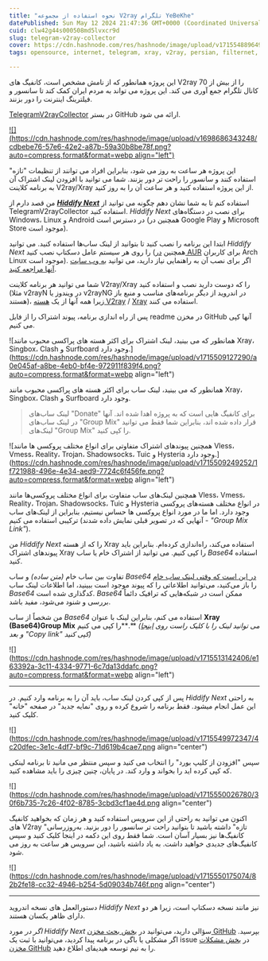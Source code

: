 ```yaml
---
title: "نحوه استفاده از مجموعه V2ray تلگرام YeBeKhe"
datePublished: Sun May 12 2024 21:47:36 GMT+0000 (Coordinated Universal Time)
cuid: clw42g44s000508md5lvxcr9d
slug: telegram-v2ray-collector
cover: https://cdn.hashnode.com/res/hashnode/image/upload/v1715548896498/ace26efb-b00b-4ca5-b49b-fa5e26ada7d3.avif
tags: opensource, internet, telegram, xray, v2ray, persian, filternet, hiddify, internet-censorship

---
```


این پروژه همانطور که از نامش مشخص است، کانفیگ های V2ray را از بیش از 70 کانال تلگرام جمع آوری می کند. این پروژه می تواند به مردم ایران کمک کند تا سانسور و فیلترینگ اینترنت را دور بزنند.

[TelegramV2rayCollector](https://github.com/yebekhe/TelegramV2rayCollector) در بستر GitHub ارائه می شود.

[![](https://cdn.hashnode.com/res/hashnode/image/upload/v1698686343248/cdbebe76-57e6-42e2-a87b-59a30b8be78f.png?auto=compress,format&format=webp align="left")](https://github.com/yebekhe/TelegramV2rayCollector)

این پروژه هر ساعت به روز می شود، بنابراین افراد می توانند از تنظیمات "تازه" استفاده کنند و سانسور را راحت تر دور بزنند. شما می توانید با افزودن لینک اشتراک آن به برنامه کلاینت V2ray/Xray از این پروژه استفاده کنید و هر ساعت آن را به روز کنید.

من قصد دارم از [***Hiddify Next***](https://github.com/hiddify/hiddify-next) استفاده کنم تا به شما نشان دهم چگونه می توانید از TelegramV2rayCollector استفاده کنید. *Hiddify Next* برای نصب در دستگاه‌های Windows، Linux و Android در دسترس است (همچنین در Google Play و Microsoft Store موجود است).

ابتدا این برنامه را نصب کنید تا بتوانید از لینک ساب‌ها استفاده کنید. می توانید *Hiddify Next* را روی هر سیستم عامل دسکتاپ نصب کنید (همچنین [در AUR](https://aur.archlinux.org/packages/hiddify-next-bin) برای کاربران Arch Linux موجود است). اگر برای نصب آن به راهنمایی نیاز دارید، می توانید [به وب سایت آنها مراجعه کنید](https://hiddify.com/app/).

شما می توانید هر برنامه کلاینت V2ray/Xray را که دوست دارید نصب و استفاده کنید (مثلا v2rayN در ویندوز یا v2rayNG در اندروید از دیگر برنامه‌های مناسب و منبع باز هستند)، زیرا همه آنها از یک [هسته V2ray](https://github.com/v2ray/v2ray-core) / [Xray](https://github.com/XTLS/Xray-core) استفاده می کنند.

پس از راه اندازی برنامه، پیوند اشتراک را از فایل readme در مخزن GitHub آنها کپی می کنیم.

![همانطور که می بینید، لینک اشتراک برای اکثر هسته های پراکسی محبوب مانند Xray، Singbox، Clash و Surfboard وجود دارد.](https://cdn.hashnode.com/res/hashnode/image/upload/v1715509127290/a0e045af-a8be-4eb0-bf4e-972911f839f4.png?auto=compress,format&format=webp align="left")

همانطور که می بینید، لینک ساب برای اکثر هسته های پراکسی محبوب مانند Xray، Singbox، Clash و Surfboard وجود دارد.

> لینک ساب‌های "Donate" برای کانفیگ هایی است که به پروژه اهدا شده اند. آنها در لینک‌ ساب‌های "Group Mix" قرار داده شده اند، بنابراین شما فقط می توانید لینک‌های "Group Mix" را کپی کنید.

![همچنین پیوندهای اشتراک متفاوتی برای انواع مختلف پروکسی ها مانند Vless، Vmess، Reality، Trojan، Shadowsocks، Tuic و Hysteria وجود دارد.](https://cdn.hashnode.com/res/hashnode/image/upload/v1715509249252/1f721988-496e-4e34-aed9-7724c6f456fe.png?auto=compress,format&format=webp align="left")

همچنین لینک‌های ساب متفاوت برای انواع مختلف پروکسی‌ها مانند Vless، Vmess، Reality، Trojan، Shadowsocks، Tuic و Hysteria در انواع مختلف هسته‌های پروکسی وجود دارد. اما ما در مورد انواع پروکسی ها حساس نیستیم، بنابراین از لینک‌های ساب ترکیبی استفاده می کنیم (آنهایی که در تصویر قبلی نمایش داده شدند - *"Group Mix Link"*).

من *Hiddify Next* را که از هسته Xray استفاده می‌کند، راه‌اندازی کرده‌ام. بنابراین باید پیوندهای اشتراک Xray را کپی کنیم. می توانید از اشتراک خام یا ساب *Base64* استفاده کنید.

تفاوت بین ساب خام *(متن ساده)* و ساب *Base64* [در این است که وقتی لینک ساب خام](https://raw.githubusercontent.com/yebekhe/TelegramV2rayCollector/main/sub/normal/mix) را باز می‌کنید، می‌توانید اطلاعاتی را که پیوند موجود است ببینید، اما اطلاعات لینک ساب *Base64* کدگذاری شده است. *Base64* ممکن است در شبکه‌هایی که ترافیک دائماً بررسی و شنود می‌شود، مفید باشد.

من شخصاً از ساب *Base64* استفاده می کنم، بنابراین لینک با عنوان **Xray (Base64)Group Mix** را کپی می کنیم**.** *(می توانید لینک را با کلیک راست روی* [*اینجا*](https://raw.githubusercontent.com/yebekhe/TelegramV2rayCollector/main/sub/base64/mix) *و بعد "Copy link" کپی کنید)*

![](https://cdn.hashnode.com/res/hashnode/image/upload/v1715513142406/e163392a-3c11-4334-9771-6c7da13ddafc.png?auto=compress,format&format=webp align="left")

---

پس از کپی کردن لینک ساب، باید آن را به برنامه وارد کنیم. در *Hiddify Next* به راحتی این عمل انجام میشود. فقط برنامه را شروع کرده و روی "نمایه جدید" در صفحه "خانه" کلیک کنید.

![](https://cdn.hashnode.com/res/hashnode/image/upload/v1715549972347/4c20dfec-3e1c-4df7-bf9c-71d619b4cae7.png align="center")

سپس "افزودن از کلیپ بورد" را انتخاب می کنید و سپس منتظر می مانید تا برنامه لینکی که کپی کرده اید را بخواند و وارد کند. در پایان، چنین چیزی را باید مشاهده کنید.

![](https://cdn.hashnode.com/res/hashnode/image/upload/v1715550026780/30f6b735-7c26-4f02-8785-3cbd3cf1ae4d.png align="center")

اکنون می توانید به راحتی از این سرویس استفاده کنید و هر زمان که بخواهید کانفیگ های V2ray "تازه" داشته باشید تا بتوانید راحت تر سانسور را دور بزنید. به‌روزرسانی کانفیگ‌ها نیز بسیار آسان است. شما فقط روی این دکمه در اینجا کلیک کنید و سپس کانفیگ‌های جدیدی خواهید داشت. به یاد داشته باشید، این سرویس هر ساعت به روز می شود.

![](https://cdn.hashnode.com/res/hashnode/image/upload/v1715550175074/82b2fe18-cc32-4946-b254-5d09034b746f.png align="center")

---

دستورالعمل های نسخه اندروید *Hiddify Next* نیز مانند نسخه دسکتاپ است، زیرا هر دو دارای ظاهر یکسان هستند.

*اگر در* مورد *Hiddify Next* سؤالی دارید، می‌توانید در [بخش بحث مخزن GitHub](https://github.com/hiddify/hiddify-next/discussions) بپرسید. اگر مشکلی یا باگی در برنامه پیدا کردید، می‌توانید با ثبت یک issue در [بخش مشکلات مخزن GitHub](https://github.com/hiddify/hiddify-next/issues) را به تیم توسعه هیدیفای اطلاع دهید.